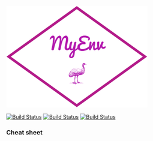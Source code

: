 ![MyEnv](https://raw.githubusercontent.com/desqaz/myenv/master/logos/myenv-logo.png)

[![Build Status](https://travis-ci.org/desqaz/myenv.svg?branch=master)](https://travis-ci.org/desqaz/myenv)
[![Build Status](https://travis-ci.org/desqaz/myenv.svg?branch=sndev)](https://travis-ci.org/desqaz/myenv)
[![Build Status](https://travis-ci.org/desqaz/myenv.svg?branch=jldev)](https://travis-ci.org/desqaz/myenv)

### Cheat sheet

